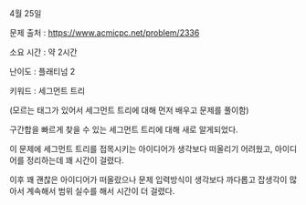 4월 25일

문제 출처 : https://www.acmicpc.net/problem/2336

소요 시간 : 약 2시간

난이도 : 플래티넘 2

키워드 : 세그먼트 트리

(모르는 태그가 있어서 세그먼트 트리에 대해 먼저 배우고 문제를 풀이함)

구간합을 빠르게 찾을 수 있는 세그먼트 트리에 대해 새로 알게되었다.

이 문제에 세그먼트 트리를 접목시키는 아이디어가 생각보다 떠올리기 어려웠고, 아이디어를 정리하는데 꽤 시간이 걸렸다.

이후 꽤 괜찮은 아이디어가 떠올랐으나 문제 입력방식이 생각보다 까다롭고 잡생각이 많아서 계속해서 범위 실수를 해서 시간이 더 걸렸다.
